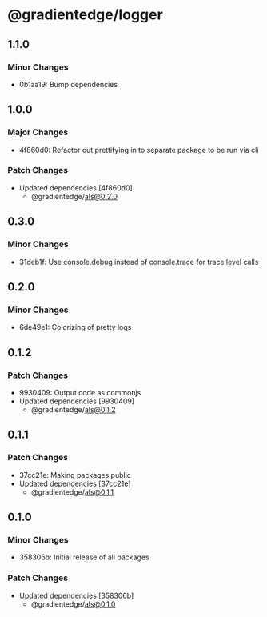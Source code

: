 # @gradientedge/logger

## 1.1.0

### Minor Changes

- 0b1aa19: Bump dependencies

## 1.0.0

### Major Changes

- 4f860d0: Refactor out prettifying in to separate package to be run via cli

### Patch Changes

- Updated dependencies [4f860d0]
  - @gradientedge/als@0.2.0

## 0.3.0

### Minor Changes

- 31deb1f: Use console.debug instead of console.trace for trace level calls

## 0.2.0

### Minor Changes

- 6de49e1: Colorizing of pretty logs

## 0.1.2

### Patch Changes

- 9930409: Output code as commonjs
- Updated dependencies [9930409]
  - @gradientedge/als@0.1.2

## 0.1.1

### Patch Changes

- 37cc21e: Making packages public
- Updated dependencies [37cc21e]
  - @gradientedge/als@0.1.1

## 0.1.0

### Minor Changes

- 358306b: Initial release of all packages

### Patch Changes

- Updated dependencies [358306b]
  - @gradientedge/als@0.1.0
